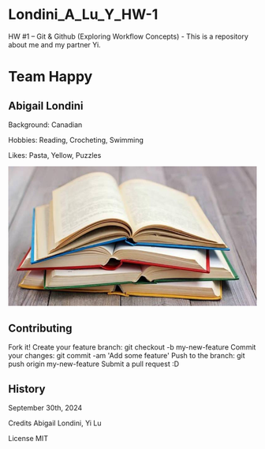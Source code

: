 # Londini_A_Lu_Y_HW-1
HW #1 – Git &amp; Github (Exploring Workflow Concepts) - This is a repository about me and my partner Yi.

# Team Happy

## Abigail Londini

Background: Canadian

Hobbies: Reading, Crocheting, Swimming 

Likes: Pasta, Yellow, Puzzles

![Books](images/Books.jpg)

## Contributing

Fork it!
Create your feature branch: git checkout -b my-new-feature
Commit your changes: git commit -am 'Add some feature'
Push to the branch: git push origin my-new-feature
Submit a pull request :D

## History
September 30th, 2024

Credits
Abigail Londini, Yi Lu

License
MIT